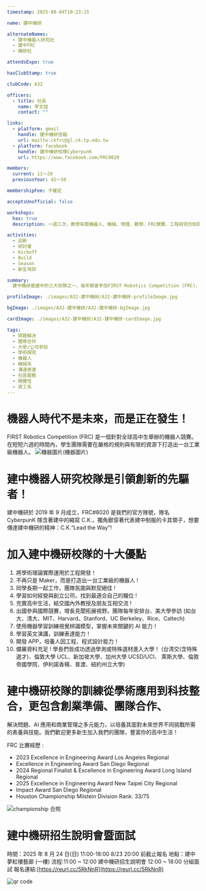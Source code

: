 ```yaml
---
timestamp: 2025-08-04T10:23:15

name: 建中機研

alternateNames:
  - 建中機器人研究社
  - 建中FRC
  - 機研社

attendsExpo: true

hasClubStamp: true

clubCode: A32

officers:
  - title: 社長
    name: 李文喆
    contact: ""

links:
  - platform: gmail
    handle: 建中機研信箱
    url: mailto:ckfrc@gl.ck.tp.edu.tw
  - platform: facebook
    handle: 建中機研校隊CyberpunK
    url: https://www.facebook.com/FRC8020

members:
  current: 11～20
  previousYear: 41～50

membershipFee: 不確定

acceptsUnofficial: false

workshops:
  has: true
  description: 一週三次，教學有關機器人、機械、物理、數學、FRC競賽、工程研究的知識

activities:
  - 迎新
  - 研討會
  - Kickoff
  - Build
  - Season
  - 新生培訓

summary:
  建中機研是建中的三大校隊之一，每年都會參加FIRST Robotics Competition (FRC)，並屢屢獲得佳績，更在今年獲得了最大獎-FIRST Impact Award，前進總決賽。建中機研不只結合了學術研究與工程實作，培養未來機器人時代必要的技能，成為引領創新的人才，更可以學到團隊合作以及商業管理，讓你成為擁有專業的技術又具備解決問題能力的建中佼佼者!

profileImage: ./images/A32-建中機研/A32-建中機研-profileImage.jpg

bgImage: ./images/A32-建中機研/A32-建中機研-bgImage.jpg

cardImage: ./images/A32-建中機研/A32-建中機研-cardImage.jpg

tags:
  - 問題解決
  - 團隊合作
  - 大學/公司參訪
  - 學術探究
  - 機器人
  - 機械系
  - 溝通表達
  - 社區服務
  - 競賽性
  - 資工系
---
```


# 機器人時代不是未來，而是正在發生！

FIRST Robotics Competition (FRC) 是一個針對全球高中生舉辦的機器人競賽。在短短六週的時間內，學生團隊需要在嚴格的規則與有限的資源下打造出一台工業級機器人。
![機器圖片](./images/A32-建中機研/A32-建中機研-content-0.jpg)(機器圖片)

# 建中機器人研究校隊是引領創新的先驅者！

建中機研於 2019 年 9 月成立，FRC#8020 是我們的官方隊號，隊名 CyberpunK 隱含著建中的縮寫 C.K.，獨角獸穿著代表建中制服的卡其領子，想要傳達建中機研的精神：C.K.“Lead the Way”!

# 加入建中機研校隊的十大優點

1. 將學術理論實際運用於工程開發！
2. 不再只是 Maker，而是打造出一台工業級的機器人 !
3. 同學長期一起工作，團隊氛圍與默契絕佳 !
4. 學習如何經營與創立公司，找到最適合自己的職位 !
5. 充實高中生活，結交國內外教授及朋友互相交流 !
6. 出國參與國際競賽，增長見聞拓展視野。團隊每年安排台、美大學參訪
   (如台大、清大、MIT、Harvard、Stanford、UC Berkeley、Rice、Caltech)
7. 使用機器學習訓練視覺辨識模型，掌握未來關鍵的 AI 能力！
8. 學習英文演講，訓練表達能力！
9. 開發 APP，培養人因工程、程式設計能力！
10. 備審資料充足 ! 學長們皆成功透過學測或特殊選材進入大學！
    (台清交(含特殊選才)、倫敦大學 UCL、新加坡大學、加州大學 UCSD/UCI、
    萊斯大學、倫敦帝國學院、伊利諾香檳、普渡、紐約州立大學)

# 建中機研校隊的訓練從學術應用到科技整合，更包含創業準備、團隊合作、

解決問題、AI 應用和商業管理之多元能力，以培養其面對未來世界不同挑戰所需的素養與技能。我們歡迎更多新生加入我們的團隊，豐富你的高中生活！

FRC 比賽經歷 :

- 2023 Excellence in Engineering Award Los Angeles Regional
- Excellence in Engineering Award San Diego Regional
- 2024 Regional Finalist & Excellence in Engineering Award Long Island Regional
- 2025 Excellence in Engineering Award New Taipei City Regional
- Impact Award San Diego Regional
- Houston Championship Milstein Division Rank: 33/75

![championship 合照](./images/A32-建中機研/A32-建中機研-content-1.jpg)

# 建中機研招生說明會暨面試

時間：2025 年 8 月 24 日(日) 11:00-18:00 8/23 20:00 前截止報名
地點：建中夢紅樓藝廊 (一樓)
流程:11:00 ~ 12:00 建中機研招生說明會 12:00 ~ 18:00 分組面試
報名連結:[https://reurl.cc/5RkNnR](https://reurl.cc/5RkNnR)

![qr code](./images/A32-建中機研/A32-建中機研-content-2.jpg)
